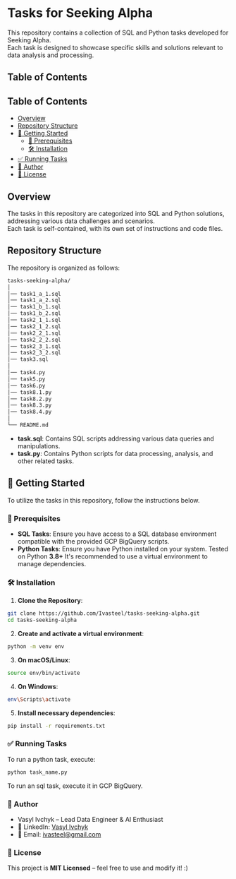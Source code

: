 # Tasks for Seeking Alpha

This repository contains a collection of SQL and Python tasks developed for Seeking Alpha.  
Each task is designed to showcase specific skills and solutions relevant to data analysis and processing.

## Table of Contents

## Table of Contents  

- [Overview](#overview)  
- [Repository Structure](#repository-structure)  
- [📌 Getting Started](#-getting-started)  
  - [🔹 Prerequisites](#-prerequisites)  
  - [🛠️ Installation](#️-installation)  
- [✅ Running Tasks](#-running-tasks)   
- [👤 Author](#-author)  
- [📜 License](#-license)  


## Overview

The tasks in this repository are categorized into SQL and Python solutions, addressing various data challenges and scenarios.  
Each task is self-contained, with its own set of instructions and code files.

## Repository Structure

The repository is organized as follows:
```bash
tasks-seeking-alpha/
│
│── task1_a_1.sql
│── task1_a_2.sql
│── task1_b_1.sql
│── task1_b_2.sql
│── task2_1_1.sql
│── task2_1_2.sql
│── task2_2_1.sql
│── task2_2_2.sql
│── task2_3_1.sql
│── task2_3_2.sql
│── task3.sql
│
│── task4.py
│── task5.py
│── task6.py
│── task8.1.py
│── task8.2.py
│── task8.3.py
│── task8.4.py
│
└── README.md
```


- **task.sql**: Contains SQL scripts addressing various data queries and manipulations.
- **task.py**: Contains Python scripts for data processing, analysis, and other related tasks.

## 📌  Getting Started

To utilize the tasks in this repository, follow the instructions below.

### 🔹  Prerequisites

- **SQL Tasks**: Ensure you have access to a SQL database environment compatible with the provided GCP BigQuery scripts.
- **Python Tasks**: Ensure you have Python installed on your system.  Tested on Python **3.8+**
  It's recommended to use a virtual environment to manage dependencies.

### 🛠️  Installation

1. **Clone the Repository**:
```bash
git clone https://github.com/Ivasteel/tasks-seeking-alpha.git
cd tasks-seeking-alpha
```
2. **Create and activate a virtual environment**:
 ```bash
python -m venv env
   ```
3. **On macOS/Linux**:
 ```bash
source env/bin/activate
   ```
4. **On Windows**:
 ```bash
env\Scripts\activate
   ```

5. **Install necessary dependencies**:
 ```bash
pip install -r requirements.txt
   ```

### ✅ Running Tasks

To run a python task, execute:
```bash
python task_name.py
```
To run an sql task, execute it in GCP BigQuery.

### 📌 Author

* Vasyl Ivchyk – Lead Data Engineer & AI Enthusiast
* 💼 LinkedIn: [Vasyl Ivchyk](https://www.linkedin.com/in/vasyl-ivchyk-1a0b1358/)
* 📧 Email: [ivasteel@gmail.com]()

### 📜 License

This project is **MIT Licensed** – feel free to use and modify it! :)
